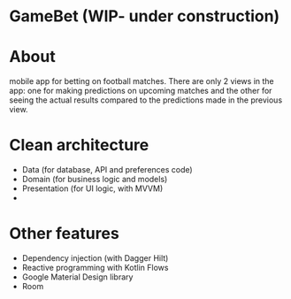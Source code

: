 # GameBet (WIP- under construction)

# About
mobile app for betting on football matches. There are only 2 views in the app: one
for making predictions on upcoming matches and the other for seeing the actual results
compared to the predictions made in the previous view.

# Clean architecture  
* Data (for database, API and preferences code)
* Domain (for business logic and models)
* Presentation (for UI logic, with MVVM)
* 
# Other features
* Dependency injection (with Dagger Hilt)
* Reactive programming with Kotlin Flows
* Google Material Design library
* Room
